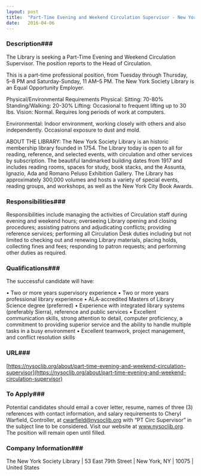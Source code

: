 ```yaml
---
layout: post
title:  "Part-Time Evening and Weekend Circulation Supervisor - New York Society Library"
date:   2016-04-06
---
```


### Description###

The Library is seeking a Part-Time Evening and Weekend Circulation Supervisor. The position reports to the Head of Circulation.

This is a part-time professional position, from Tuesday through Thursday, 5–8 PM and Saturday-Sunday, 11 AM–5 PM. The New York Society Library is an Equal Opportunity Employer.

Physical/Environmental Requirements
Physical:
Sitting: 70-80%
Standing/Walking: 20-30%
Lifting: Occasional to frequent lifting up to 30 lbs.
Vision: Normal. Requires long periods of work at computers.

Environmental: Indoor environment, working closely with others and also independently. Occasional exposure to dust and mold.

ABOUT THE LIBRARY: The New York Society Library is an historic membership library founded in 1754. The Library today is open to all for reading, reference, and selected events, with circulation and other services by subscription. The beautiful landmarked building dates from 1917 and includes reading rooms, spaces for study, book stacks, and the Assunta, Ignazio, Ada and Romano Peluso Exhibition Gallery. The Library has approximately 300,000 volumes and hosts a variety of special events, reading groups, and workshops, as well as the New York City Book Awards.


### Responsibilities###

Responsibilities include managing the activities of Circulation staff during evening and weekend hours; overseeing Library opening and closing procedures; assisting patrons and adjudicating conflicts; providing reference services; performing all Circulation Desk duties including but not limited to checking out and renewing Library materials, placing holds, collecting fines and fees; responding to patron requests; and performing other duties as required.


### Qualifications###

The successful candidate will have:

• Two or more years supervisory experience
• Two or more years professional library experience
• ALA-accredited Masters of Library Science degree (preferred)
• Experience with integrated library systems (preferably Sierra), reference and public services
• Excellent communication skills, strong attention to detail, computer proficiency, a commitment to providing superior service and the ability to handle multiple tasks in a busy environment
• Excellent teamwork, project management, and conflict resolution skills






### URL###

 [https://nysoclib.org/about/part-time-evening-and-weekend-circulation-supervisor](https://nysoclib.org/about/part-time-evening-and-weekend-circulation-supervisor)

### To Apply###

Potential candidates should email a cover letter, resume, names of three (3) references with contact information, and salary requirements to Cheryl Warfield, Controller, at cwarfield@nysoclib.org with “PT Circ Supervisor” in the subject line to be considered. Visit our website at www.nysoclib.org. The position will remain open until filled.


### Company Information###

 The New York Society Library | 53 East 79th Street | New York, NY | 10075 | United States



